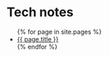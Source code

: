 # Tech notes
<ul>
  {% for page in site.pages %}
          <li><a href="{{ page.url }}">{{ page.title }}</a></li>
  {% endfor %} 
</ul>